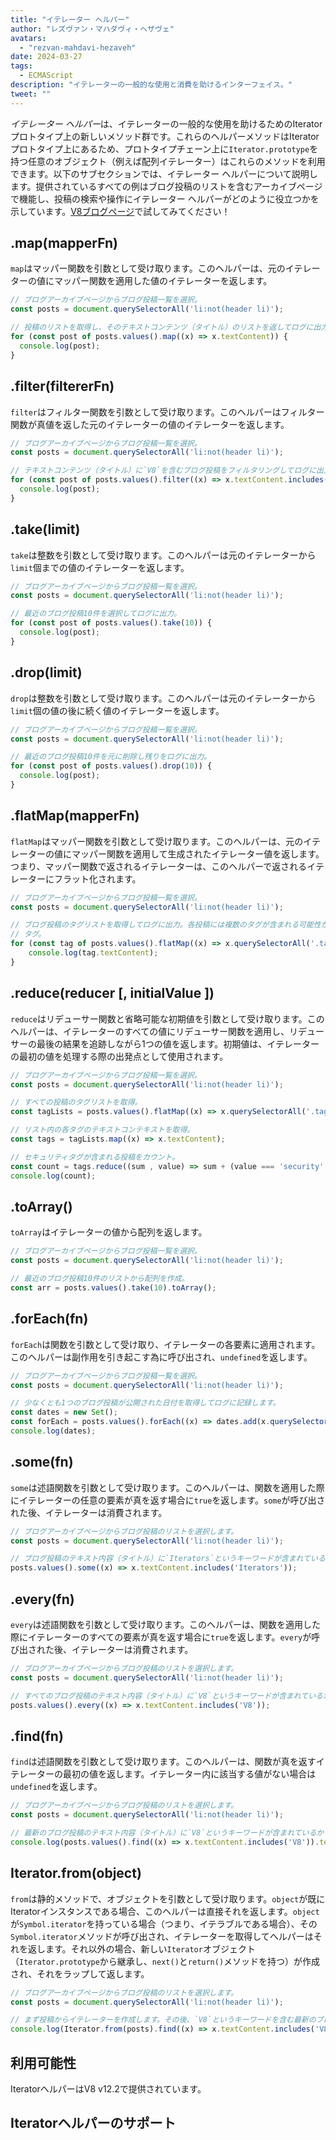 ```yaml
---
title: "イテレーター ヘルパー"
author: "レズヴァン・マハダヴィ・ヘザヴェ"
avatars:
  - "rezvan-mahdavi-hezaveh"
date: 2024-03-27
tags:
  - ECMAScript
description: "イテレーターの一般的な使用と消費を助けるインターフェイス。"
tweet: ""
---
```


*イテレーター ヘルパー*は、イテレーターの一般的な使用を助けるためのIteratorプロトタイプ上の新しいメソッド群です。これらのヘルパーメソッドはIteratorプロトタイプ上にあるため、プロトタイプチェーン上に`Iterator.prototype`を持つ任意のオブジェクト（例えば配列イテレーター）はこれらのメソッドを利用できます。以下のサブセクションでは、イテレーター ヘルパーについて説明します。提供されているすべての例はブログ投稿のリストを含むアーカイブページで機能し、投稿の検索や操作にイテレーター ヘルパーがどのように役立つかを示しています。[V8ブログページ](https://v8.dev/blog)で試してみてください！

<!--truncate-->

## .map(mapperFn)

`map`はマッパー関数を引数として受け取ります。このヘルパーは、元のイテレーターの値にマッパー関数を適用した値のイテレーターを返します。

```javascript
// ブログアーカイブページからブログ投稿一覧を選択。
const posts = document.querySelectorAll('li:not(header li)');

// 投稿のリストを取得し、そのテキストコンテンツ（タイトル）のリストを返してログに出力。
for (const post of posts.values().map((x) => x.textContent)) {
  console.log(post);
}
```

## .filter(filtererFn)

`filter`はフィルター関数を引数として受け取ります。このヘルパーはフィルター関数が真値を返した元のイテレーターの値のイテレーターを返します。

```javascript
// ブログアーカイブページからブログ投稿一覧を選択。
const posts = document.querySelectorAll('li:not(header li)');

// テキストコンテンツ（タイトル）に`V8`を含むブログ投稿をフィルタリングしてログに出力。
for (const post of posts.values().filter((x) => x.textContent.includes('V8'))) {
  console.log(post);
} 
```

## .take(limit)

`take`は整数を引数として受け取ります。このヘルパーは元のイテレーターから`limit`個までの値のイテレーターを返します。

```javascript
// ブログアーカイブページからブログ投稿一覧を選択。
const posts = document.querySelectorAll('li:not(header li)');

// 最近のブログ投稿10件を選択してログに出力。
for (const post of posts.values().take(10)) {
  console.log(post);
}
```

## .drop(limit)

`drop`は整数を引数として受け取ります。このヘルパーは元のイテレーターから`limit`個の値の後に続く値のイテレーターを返します。

```javascript
// ブログアーカイブページからブログ投稿一覧を選択。
const posts = document.querySelectorAll('li:not(header li)');

// 最近のブログ投稿10件を元に削除し残りをログに出力。
for (const post of posts.values().drop(10)) {
  console.log(post);
}
```

## .flatMap(mapperFn)

`flatMap`はマッパー関数を引数として受け取ります。このヘルパーは、元のイテレーターの値にマッパー関数を適用して生成されたイテレーター値を返します。つまり、マッパー関数で返されるイテレーターは、このヘルパーで返されるイテレーターにフラット化されます。

```javascript
// ブログアーカイブページからブログ投稿一覧を選択。
const posts = document.querySelectorAll('li:not(header li)');

// ブログ投稿のタグリストを取得してログに出力。各投稿には複数のタグが含まれる可能性があります。
// タグ。
for (const tag of posts.values().flatMap((x) => x.querySelectorAll('.tag').values())) {
    console.log(tag.textContent);
}
```

## .reduce(reducer [, initialValue ])

`reduce`はリデューサー関数と省略可能な初期値を引数として受け取ります。このヘルパーは、イテレーターのすべての値にリデューサー関数を適用し、リデューサーの最後の結果を追跡しながら1つの値を返します。初期値は、イテレーターの最初の値を処理する際の出発点として使用されます。

```javascript
// ブログアーカイブページからブログ投稿一覧を選択。
const posts = document.querySelectorAll('li:not(header li)');

// すべての投稿のタグリストを取得。
const tagLists = posts.values().flatMap((x) => x.querySelectorAll('.tag').values());

// リスト内の各タグのテキストコンテキストを取得。
const tags = tagLists.map((x) => x.textContent);

// セキュリティタグが含まれる投稿をカウント。
const count = tags.reduce((sum , value) => sum + (value === 'security' ? 1 : 0), 0);
console.log(count);
```

## .toArray()

`toArray`はイテレーターの値から配列を返します。

```javascript
// ブログアーカイブページからブログ投稿一覧を選択。
const posts = document.querySelectorAll('li:not(header li)');

// 最近のブログ投稿10件のリストから配列を作成。
const arr = posts.values().take(10).toArray();
```

## .forEach(fn)

`forEach`は関数を引数として受け取り、イテレーターの各要素に適用されます。このヘルパーは副作用を引き起こす為に呼び出され、`undefined`を返します。

```javascript
// ブログアーカイブページからブログ投稿一覧を選択。
const posts = document.querySelectorAll('li:not(header li)');

// 少なくとも1つのブログ投稿が公開された日付を取得してログに記録します。
const dates = new Set();
const forEach = posts.values().forEach((x) => dates.add(x.querySelector('time')));
console.log(dates);
```

## .some(fn)

`some`は述語関数を引数として受け取ります。このヘルパーは、関数を適用した際にイテレーターの任意の要素が真を返す場合に`true`を返します。`some`が呼び出された後、イテレーターは消費されます。

```javascript
// ブログアーカイブページからブログ投稿のリストを選択します。
const posts = document.querySelectorAll('li:not(header li)');

// ブログ投稿のテキスト内容（タイトル）に`Iterators`というキーワードが含まれているかどうか確認します。
posts.values().some((x) => x.textContent.includes('Iterators'));
```

## .every(fn)

`every`は述語関数を引数として受け取ります。このヘルパーは、関数を適用した際にイテレーターのすべての要素が真を返す場合に`true`を返します。`every`が呼び出された後、イテレーターは消費されます。

```javascript
// ブログアーカイブページからブログ投稿のリストを選択します。
const posts = document.querySelectorAll('li:not(header li)');

// すべてのブログ投稿のテキスト内容（タイトル）に`V8`というキーワードが含まれているかどうか確認します。
posts.values().every((x) => x.textContent.includes('V8'));
```

## .find(fn)

`find`は述語関数を引数として受け取ります。このヘルパーは、関数が真を返すイテレーターの最初の値を返します。イテレーター内に該当する値がない場合は`undefined`を返します。

```javascript
// ブログアーカイブページからブログ投稿のリストを選択します。
const posts = document.querySelectorAll('li:not(header li)');

// 最新のブログ投稿のテキスト内容（タイトル）に`V8`というキーワードが含まれているかどうかログに記録します。
console.log(posts.values().find((x) => x.textContent.includes('V8')).textContent);
```

## Iterator.from(object)

`from`は静的メソッドで、オブジェクトを引数として受け取ります。`object`が既にIteratorインスタンスである場合、このヘルパーは直接それを返します。`object`が`Symbol.iterator`を持っている場合（つまり、イテラブルである場合）、その`Symbol.iterator`メソッドが呼び出され、イテレーターを取得してヘルパーはそれを返します。それ以外の場合、新しい`Iterator`オブジェクト（`Iterator.prototype`から継承し、`next()`と`return()`メソッドを持つ）が作成され、それをラップして返します。

```javascript
// ブログアーカイブページからブログ投稿のリストを選択します。
const posts = document.querySelectorAll('li:not(header li)');

// まず投稿からイテレーターを作成します。その後、`V8`というキーワードを含む最新のブログ投稿のテキスト内容（タイトル）をログに記録します。
console.log(Iterator.from(posts).find((x) => x.textContent.includes('V8')).textContent);
```

## 利用可能性

IteratorヘルパーはV8 v12.2で提供されています。

## Iteratorヘルパーのサポート

<feature-support chrome="122 https://chromestatus.com/feature/5102502917177344"
                 firefox="no https://bugzilla.mozilla.org/show_bug.cgi?id=1568906"
                 safari="no https://bugs.webkit.org/show_bug.cgi?id=248650" 
                 nodejs="no"
                 babel="yes https://github.com/zloirock/core-js#iterator-helpers"></feature-support>
